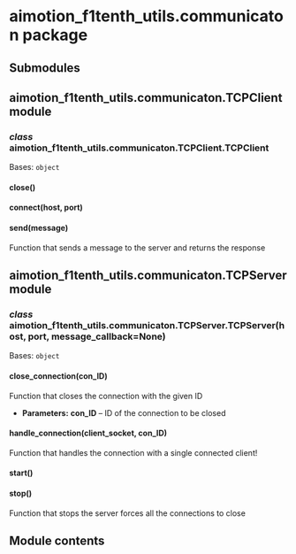 # aimotion_f1tenth_utils.communicaton package

## Submodules

## aimotion_f1tenth_utils.communicaton.TCPClient module

### *class* aimotion_f1tenth_utils.communicaton.TCPClient.TCPClient

Bases: `object`

#### close()

#### connect(host, port)

#### send(message)

Function that sends a message to the server and returns the response

## aimotion_f1tenth_utils.communicaton.TCPServer module

### *class* aimotion_f1tenth_utils.communicaton.TCPServer.TCPServer(host, port, message_callback=None)

Bases: `object`

#### close_connection(con_ID)

Function that closes the connection with the given ID

* **Parameters:**
  **con_ID** – ID of the connection to be closed

#### handle_connection(client_socket, con_ID)

Function that handles the connection with a single connected client!

#### start()

#### stop()

Function that stops the server forces all the connections to close

## Module contents
